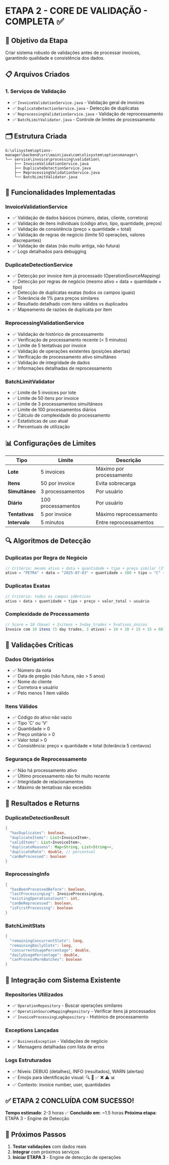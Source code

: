 # ETAPA 2 - CORE DE VALIDAÇÃO - COMPLETA ✅

## **🎯 Objetivo da Etapa**
Criar sistema robusto de validações antes de processar invoices, garantindo qualidade e consistência dos dados.

## **📋 Arquivos Criados**

### **1. Serviços de Validação**
- ✅ `InvoiceValidationService.java` - Validação geral de invoices
- ✅ `DuplicateDetectionService.java` - Detecção de duplicatas
- ✅ `ReprocessingValidationService.java` - Validação de reprocessamento
- ✅ `BatchLimitValidator.java` - Controle de limites de processamento

## **🗂️ Estrutura Criada**

```
G:\olisystem\options-manager\backend\src\main\java\com\olisystem\optionsmanager\
└── service\invoice\processing\validation\
    ├── InvoiceValidationService.java
    ├── DuplicateDetectionService.java
    ├── ReprocessingValidationService.java
    └── BatchLimitValidator.java
```

## **🔧 Funcionalidades Implementadas**

### **InvoiceValidationService**
- ✅ Validação de dados básicos (número, datas, cliente, corretora)
- ✅ Validação de itens individuais (código ativo, tipo, quantidade, preços)
- ✅ Validação de consistência (preço × quantidade = total)
- ✅ Validação de regras de negócio (limite 50 operações, valores discrepantes)
- ✅ Validação de datas (não muito antiga, não futura)
- ✅ Logs detalhados para debugging

### **DuplicateDetectionService**
- ✅ Detecção por invoice item já processado (OperationSourceMapping)
- ✅ Detecção por regras de negócio (mesmo ativo + data + quantidade + tipo)
- ✅ Detecção de duplicatas exatas (todos os campos iguais)
- ✅ Tolerância de 1% para preços similares
- ✅ Resultado detalhado com itens válidos vs duplicados
- ✅ Mapeamento de razões de duplicata por item

### **ReprocessingValidationService**
- ✅ Validação de histórico de processamento
- ✅ Verificação de processamento recente (< 5 minutos)
- ✅ Limite de 5 tentativas por invoice
- ✅ Validação de operações existentes (posições abertas)
- ✅ Verificação de processamento ativo simultâneo
- ✅ Validação de integridade de dados
- ✅ Informações detalhadas de reprocessamento

### **BatchLimitValidator**
- ✅ Limite de 5 invoices por lote
- ✅ Limite de 50 itens por invoice
- ✅ Limite de 3 processamentos simultâneos
- ✅ Limite de 100 processamentos diários
- ✅ Cálculo de complexidade do processamento
- ✅ Estatísticas de uso atual
- ✅ Percentuais de utilização

## **📊 Configurações de Limites**

| Tipo | Limite | Descrição |
|------|--------|-----------|
| **Lote** | 5 invoices | Máximo por processamento |
| **Itens** | 50 por invoice | Evita sobrecarga |
| **Simultâneo** | 3 processamentos | Por usuário |
| **Diário** | 100 processamentos | Por usuário |
| **Tentativas** | 5 por invoice | Máximo reprocessamento |
| **Intervalo** | 5 minutos | Entre reprocessamentos |

## **🔍 Algoritmos de Detecção**

### **Duplicatas por Regra de Negócio**
```java
// Critério: mesmo ativo + data + quantidade + tipo + preço similar (1% tolerância)
ativo = "PETR4" + data = "2025-07-03" + quantidade = 100 + tipo = "C" + preço ≈ 25.50
```

### **Duplicatas Exatas**
```java
// Critério: todos os campos idênticos
ativo + data + quantidade + tipo + preço + valor_total + usuário
```

### **Complexidade de Processamento**
```java
// Score = 10 (base) + 2×itens + 3×day_trades + 5×ativos_únicos
Invoice com 10 itens (5 day trades, 3 ativos) = 10 + 20 + 15 + 15 = 60 pontos
```

## **🚨 Validações Críticas**

### **Dados Obrigatórios**
- ✅ Número da nota
- ✅ Data de pregão (não futura, não > 5 anos)
- ✅ Nome do cliente
- ✅ Corretora e usuário
- ✅ Pelo menos 1 item válido

### **Itens Válidos**
- ✅ Código do ativo não vazio
- ✅ Tipo 'C' ou 'V'
- ✅ Quantidade > 0
- ✅ Preço unitário > 0
- ✅ Valor total > 0
- ✅ Consistência: preço × quantidade ≈ total (tolerância 5 centavos)

### **Segurança de Reprocessamento**
- ✅ Não há processamento ativo
- ✅ Último processamento não foi muito recente
- ✅ Integridade de relacionamentos
- ✅ Máximo de tentativas não excedido

## **🎯 Resultados e Returns**

### **DuplicateDetectionResult**
```java
{
  "hasDuplicates": boolean,
  "duplicateItems": List<InvoiceItem>,
  "validItems": List<InvoiceItem>,
  "duplicateReasons": Map<String, List<String>>,
  "duplicateRate": double, // percentual
  "canBeProcessed": boolean
}
```

### **ReprocessingInfo**
```java
{
  "hasBeenProcessedBefore": boolean,
  "lastProcessingLog": InvoiceProcessingLog,
  "existingOperationsCount": int,
  "canBeReprocessed": boolean,
  "isFirstProcessing": boolean
}
```

### **BatchLimitStats**
```java
{
  "remainingConcurrentSlots": long,
  "remainingDailySlots": long,
  "concurrentUsagePercentage": double,
  "dailyUsagePercentage": double,
  "canProcessMoreBatches": boolean
}
```

## **🔧 Integração com Sistema Existente**

### **Repositories Utilizados**
- ✅ `OperationRepository` - Buscar operações similares
- ✅ `OperationSourceMappingRepository` - Verificar itens já processados
- ✅ `InvoiceProcessingLogRepository` - Histórico de processamento

### **Exceptions Lançadas**
- ✅ `BusinessException` - Validações de negócio
- ✅ Mensagens detalhadas com lista de erros

### **Logs Estruturados**
- ✅ Níveis: DEBUG (detalhes), INFO (resultados), WARN (alertas)
- ✅ Emojis para identificação visual: 🔍 🚨 ✅ ❌ ⚠️ 📊
- ✅ Contexto: invoice number, user, quantidades

## **✅ ETAPA 2 CONCLUÍDA COM SUCESSO!**

**Tempo estimado**: 2-3 horas ✅ **Concluído em**: ~1.5 horas
**Próxima etapa**: ETAPA 3 - Engine de Detecção

## **🚀 Próximos Passos**
1. **Testar validações** com dados reais
2. **Integrar** com próximos serviços
3. **Iniciar ETAPA 3** - Engine de detecção de operações
